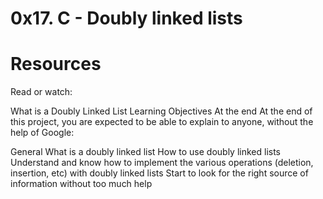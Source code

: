 # 0x17. C - Doubly linked lists
# Resources
Read or watch:

What is a Doubly Linked List
Learning Objectives
At the end
At the end of this project, you are expected to be able to explain to anyone, without the help of Google:

General
What is a doubly linked list
How to use doubly linked lists
Understand and know how to implement the various operations (deletion, insertion, etc) with doubly linked lists
Start to look for the right source of information without too much help
